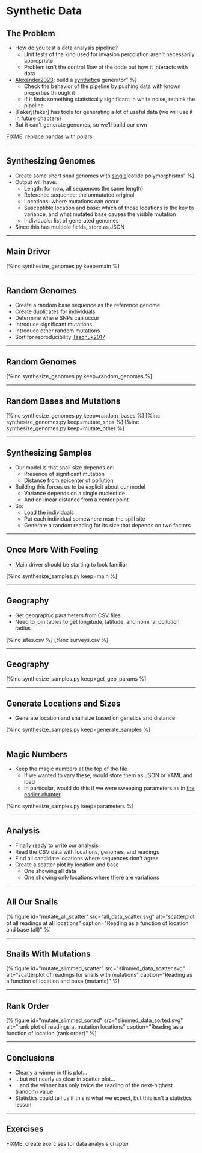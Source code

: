 # Synthetic Data

## The Problem

-   How do you test a data analysis pipeline?
    -   Unit tests of the kind used for invasion percolation aren't necessarily appropriate
    -   Problem isn't the control flow of the code but how it interacts with data
-   [Alexander2023](b:Alexander2023): build a [synthetic](g:synth_data)a generator" %]
    -   Check the behavior of the pipeline by pushing data with known properties through it
    -   If it finds something statistically significant in white noise, rethink the pipeline
-   [Faker][faker] has tools for generating a lot of useful data (we will use it in future chapters)
-   But it can't generate genomes, so we'll build our own

FIXME: replace pandas with polars

---

## Synthesizing Genomes

-   Create some short snail genomes with [single](g:snp)leotide polymorphisms" %]
-   Output will have:
    -   Length: for now, all sequences the same length)
    -   Reference sequence: the unmutated original
    -   Locations: where mutations can occur
    -   Susceptible location and base: which of those locations is the key to variance,
        and what mutated base causes the visible mutation
    -   Individuals: list of generated genomes
-   Since this has multiple fields, store as JSON

---

## Main Driver

[%inc synthesize_genomes.py keep=main %]

---

## Random Genomes

-   Create a random base sequence as the reference genome
-   Create duplicates for individuals
-   Determine where SNPs can occur
-   Introduce significant mutations
-   Introduce other random mutations
-   Sort for reproducibility [Taschuk2017](b:Taschuk2017)

---

## Random Genomes

[%inc synthesize_genomes.py keep=random_genomes %]

---

## Random Bases and Mutations

[%inc synthesize_genomes.py keep=random_bases %]
[%inc synthesize_genomes.py keep=mutate_snps %]
[%inc synthesize_genomes.py keep=mutate_other %]

---

## Synthesizing Samples

-   Our model is that snail size depends on:
    -   Presence of significant mutation
    -   Distance from epicenter of pollution
-   Building this forces us to be explicit about our model
    -   Variance depends on a single nucleotide
    -   And on linear distance from a center point
-   So:
    -   Load the individuals
    -   Put each individual somewhere near the spill site
    -   Generate a random reading for its size that depends on two factors

---

## Once More With Feeling

-   Main driver should be starting to look familiar

[%inc synthesize_samples.py keep=main %]

---

## Geography

-   Get geographic parameters from CSV files
-   Need to join tables to get longitude, latitude, and nominal pollution radius

[%inc sites.csv %]
[%inc surveys.csv %]

---

## Geography

[%inc synthesize_samples.py keep=get_geo_params %]

---

## Generate Locations and Sizes

-   Generate location and snail size based on genetics and distance

[%inc synthesize_samples.py keep=generate_samples %]

---

## Magic Numbers

-   Keep the magic numbers at the top of the file
    -   If we wanted to vary these, would store them as JSON or YAML and load
    -   In particular, would do this if we were sweeping parameters as in [the earlier chapter](../06_scale/index.md)

[%inc synthesize_samples.py keep=parameters %]

---

## Analysis

-   Finally ready to write our analysis
-   Read the CSV data with locations, genomes, and readings
-   Find all candidate locations where sequences don't agree
-   Create a scatter plot by location and base
    -   One showing all data
    -   One showing only locations where there are variations

---

## All Our Snails

[% figure
   id="mutate_all_scatter"
   src="all_data_scatter.svg"
   alt="scatterplot of all readings at all locations"
   caption="Reading as a function of location and base (all)"
%]

---

## Snails With Mutations

[% figure
   id="mutate_slimmed_scatter"
   src="slimmed_data_scatter.svg"
   alt="scatterplot of readings for snails with mutations"
   caption="Reading as a function of location and base (mutants)"
%]

---

## Rank Order

[% figure
   id="mutate_slimmed_sorted"
   src="slimmed_data_sorted.svg"
   alt="rank plot of readings at mutation locations"
   caption="Reading as a function of location (rank order)"
%]

---

## Conclusions

-   Clearly a winner in this plot…
-   …but not nearly as clear in scatter plot…
-   …and the winner has only twice the reading of the next-highest (random) value
-   Statistics could tell us if this is what we expect,
    but this isn't a statistics lesson

---

## Exercises

FIXME: create exercises for data analysis chapter
